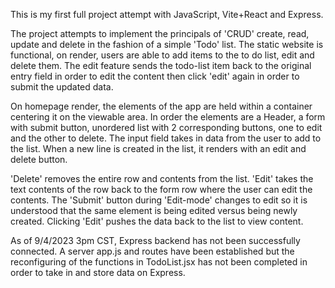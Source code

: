 This is my first full project attempt with JavaScript, Vite+React and Express. 

The project attempts to implement the principals of 'CRUD' create, read, update and delete in the fashion of a simple 'Todo' list. The static website is functional, on render, users are able to add items to the to do list, edit and delete them. The edit feature sends the todo-list item back to the original entry field in order to edit the content then click 'edit' again in order to submit the updated data.


On homepage render, the elements of the app are held within a container centering it on the viewable area. In order the elements are a Header, a form with submit button, unordered list with 2 corresponding buttons, one to edit and the other to delete. The input field takes in data from the user to add to the list. When a new line is created in the list, it renders with an edit and delete button. 

'Delete' removes the entire row and contents from the list. 'Edit' takes the text contents of the row back to the form row where the user can edit the contents. The 'Submit' button during 'Edit-mode' changes to edit so it is understood that the same element is being edited versus being newly created. Clicking 'Edit' pushes the data back to the list to view content. 

As of 9/4/2023 3pm CST, Express backend has not been successfully connected. A server app.js and routes have been established but the reconfiguring of the functions in TodoList.jsx has not been completed in order to take in and store data on Express.

